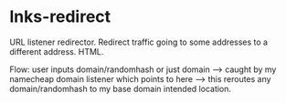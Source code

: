 # lnks-redirect
URL listener redirector. Redirect traffic going to some addresses to a different address. HTML.

Flow:
user inputs domain/randomhash or just domain --> caught by my namecheap domain listener which points to here --> this reroutes any domain/randomhash to my base domain intended location.
